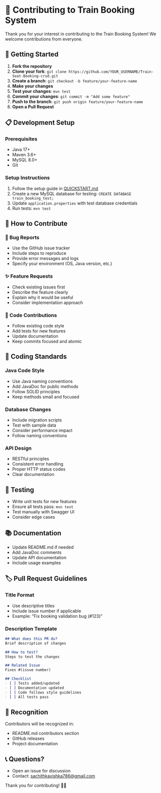# 🤝 Contributing to Train Booking System

Thank you for your interest in contributing to the Train Booking System! We welcome contributions from everyone.

## 🚀 Getting Started

1. **Fork the repository**
2. **Clone your fork**: `git clone https://github.com/YOUR_USERNAME/Train-Seat-Booking-crud.git`
3. **Create a branch**: `git checkout -b feature/your-feature-name`
4. **Make your changes**
5. **Test your changes**: `mvn test`
6. **Commit your changes**: `git commit -m "Add some feature"`
7. **Push to the branch**: `git push origin feature/your-feature-name`
8. **Open a Pull Request**

## 📋 Development Setup

### Prerequisites
- Java 17+
- Maven 3.6+
- MySQL 8.0+
- Git

### Setup Instructions
1. Follow the setup guide in [QUICKSTART.md](QUICKSTART.md)
2. Create a new MySQL database for testing: `CREATE DATABASE train_booking_test;`
3. Update `application.properties` with test database credentials
4. Run tests: `mvn test`

## 🎯 How to Contribute

### 🐛 Bug Reports
- Use the GitHub issue tracker
- Include steps to reproduce
- Provide error messages and logs
- Specify your environment (OS, Java version, etc.)

### ✨ Feature Requests
- Check existing issues first
- Describe the feature clearly
- Explain why it would be useful
- Consider implementation approach

### 🔧 Code Contributions
- Follow existing code style
- Add tests for new features
- Update documentation
- Keep commits focused and atomic

## 📝 Coding Standards

### Java Code Style
- Use Java naming conventions
- Add JavaDoc for public methods
- Follow SOLID principles
- Keep methods small and focused

### Database Changes
- Include migration scripts
- Test with sample data
- Consider performance impact
- Follow naming conventions

### API Design
- RESTful principles
- Consistent error handling
- Proper HTTP status codes
- Clear documentation

## 🧪 Testing

- Write unit tests for new features
- Ensure all tests pass: `mvn test`
- Test manually with Swagger UI
- Consider edge cases

## 📚 Documentation

- Update README.md if needed
- Add JavaDoc comments
- Update API documentation
- Include usage examples

## 🏷️ Pull Request Guidelines

### Title Format
- Use descriptive titles
- Include issue number if applicable
- Example: "Fix booking validation bug (#123)"

### Description Template
```markdown
## What does this PR do?
Brief description of changes

## How to test?
Steps to test the changes

## Related Issue
Fixes #(issue number)

## Checklist
- [ ] Tests added/updated
- [ ] Documentation updated
- [ ] Code follows style guidelines
- [ ] All tests pass
```

## 🎉 Recognition

Contributors will be recognized in:
- README.md contributors section
- GitHub releases
- Project documentation

## 📞 Questions?

- Open an issue for discussion
- Contact: sachithkavishka786@gmail.com

Thank you for contributing! 🚆✨